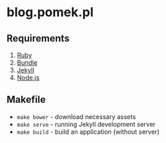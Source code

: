 # blog.pomek.pl

## Requirements

1. [Ruby](http://www.ruby-lang.org/)
2. [Bundle](http://bundler.io/)
3. [Jekyll](http://jekyllrb.com/)
4. [Node.js](https://nodejs.org/en/)

## Makefile

* `make bower` - download necessary assets
* `make serve` - running Jekyll development server
* `make build` - build an application (without server)
